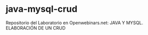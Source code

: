 # java-mysql-crud
Repositorio del Laboratorio en Openwebinars.net: JAVA Y MYSQL. ELABORACIÓN DE UN CRUD
